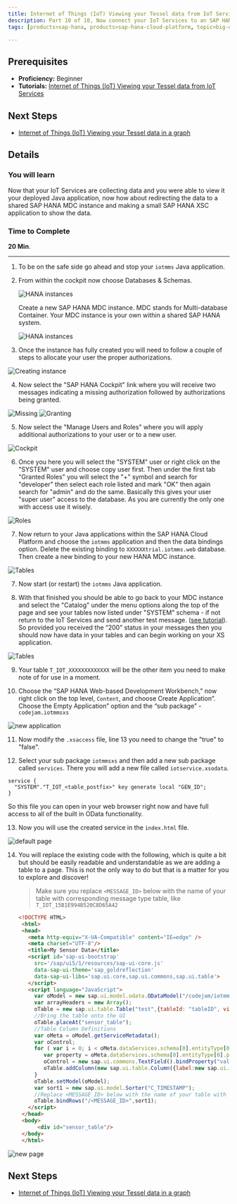 ```yaml
---
title: Internet of Things (IoT) Viewing your Tessel data from IoT Services through SAP HANA XS
description: Part 10 of 10, Now connect your IoT Services to an SAP HANA MDC instance and show the data using SAP HANA XS
tags: [products>sap-hana, products>sap-hana-cloud-platform, topic>big-data, topic>internet-of-things, tutorial>beginner ]

---
```


## Prerequisites  
 - **Proficiency:** Beginner
 - **Tutorials:** [Internet of Things (IoT) Viewing your Tessel data from IoT Services](http://go.sap.com/developer/tutorials/iot-part9-hcp-services-viewdata.html)

## Next Steps
 - [Internet of Things (IoT) Viewing your Tessel data in a graph](http://go.sap.com/developer/tutorials/iot-part12-hcp-services-xsgraph.html)



## Details
### You will learn  
Now that your IoT Services are collecting data and you were able to view it your deployed Java application, now how about redirecting the data to a shared SAP HANA MDC instance and making a small SAP HANA XSC application to show the data.  


### Time to Complete
**20 Min**.

---

1. To be on the safe side go ahead and stop your `iotmms` Java application.


2. From within the cockpit now choose Databases & Schemas.

    ![HANA instances](1.png)

    Create a new SAP HANA MDC instance. MDC stands for Multi-database Container. Your MDC instance is your own within a shared SAP HANA system.

    ![HANA instances](2.png)

3. Once the instance has fully created you will need to follow a couple of steps to allocate your user the proper authorizations.

  ![Creating instance](3.png)

4. Now select the "SAP HANA Cockpit" link where you will receive two messages indicating a missing authorization followed by authorizations being granted.

  ![Missing](4.png)
  ![Granting](5.png)

5. Now select the "Manage Users and Roles" where you will apply additional authorizations to your user or to a new user.

  ![Cockpit](6.png)

6. Once you here you will select the "SYSTEM" user or right click on the "SYSTEM" user and choose copy user first. Then under the first tab "Granted Roles" you will select the "+" symbol and search for "developer" then select each role listed and mark "OK" then again search for "admin" and do the same. Basically this gives your user "super user" access to the database. As you are currently the only one with access use it wisely.

  ![Roles](7.png)

7. Now return to your Java applications within the SAP HANA Cloud Platform and choose the `iotmms` application and then the data bindings option. Delete the existing binding to `XXXXXXtrial.iotmms.web` database. Then create a  new binding to your new HANA MDC instance.

  ![Tables](8.png)

7. Now start (or restart) the `iotmms` Java application.

8. With that finished you should be able to go back to your MDC instance and select the "Catalog" under the menu options along the top of the page and see your tables now listed under "SYSTEM" schema - if not return to the IoT Services and send another test message. ([see tutorial](http://go.sap.com/developer/tutorials/iot-part7-add-device.html)). So provided you received the “200” status in your messages then you should now have data in your tables and can begin working on your XS application.

  ![Tables](9.png)

9. Your table `T_IOT_XXXXXXXXXXXXX` will be the other item you need to make note of for use in a moment.

10. Choose the “SAP HANA Web-based Development Workbench,” now right click on the top level, `Content`, and choose Create Application”. Choose the Empty Application” option and the “sub package” - `codejam.iotmmsxs`

  ![new application](14.png)

11. Now modify the `.xsaccess` file, line 13 you need to change the "true" to "false".

12. Select your sub package `iotmmsxs` and then add a new sub package called `services`. There you will add a new file called `iotservice.xsodata`.

  ```
  service {
    "SYSTEM"."T_IOT_<table_postfix>" key generate local "GEN_ID";
  }
  ```

  So this file you can open in your web browser right now and have full access to all of the built in OData functionality.

13. Now you will use the created service in the `index.html` file.

  ![default page](12.png)

14. You will replace the existing code with the following, which is quite a bit but should be easily readable and understandable as we are adding a table to a page. This is not the only way to do but that is a matter for you to explore and discover!

    > Make sure you replace `<MESSAGE_ID>` below with the name of your table with corresponding message type table, like `T_IOT_15B1E994B520C8D65A42`

    ```html
    <!DOCTYPE HTML>     <html>     <head>       <meta http-equiv="X-UA-Compatible" content="IE=edge" />       <meta charset="UTF-8"/>       <title>My Sensor Data</title>       <script id='sap-ui-bootstrap'         src='/sap/ui5/1/resources/sap-ui-core.js'         data-sap-ui-theme='sap_goldreflection'         data-sap-ui-libs='sap.ui.core,sap.ui.commons,sap.ui.table'>       </script>       <script language="JavaScript">         var oModel = new sap.ui.model.odata.ODataModel("/codejam/iotmmsxs/services/iotservice.xsodata/", false);         var arrayHeaders = new Array();         oTable = new sap.ui.table.Table("test",{tableId: "tableID", visibleRowCount: 10});         //Bring the table onto the UI         oTable.placeAt("sensor_table");         //Table Column Definitions         var oMeta = oModel.getServiceMetadata();         var oControl;         for ( var i = 0; i < oMeta.dataServices.schema[0].entityType[0].property.length; i++) {            var property = oMeta.dataServices.schema[0].entityType[0].property[i];            oControl = new sap.ui.commons.TextField().bindProperty("value",property.name);            oTable.addColumn(new sap.ui.table.Column({label:new sap.ui.commons.Label({text: property.name}), template: oControl, sortProperty: property.name, filterProperty: property.name, filterOperator: sap.ui.model.FilterOperator.EQ, flexible: true, width: "125px" }));         }         oTable.setModel(oModel);         var sort1 = new sap.ui.model.Sorter("C_TIMESTAMP");         //Replace <MESSAGE_ID> below with the name of your table with corresponding message type table, like T_IOT_15B1E994B520C8D65A42         oTable.bindRows("/<MESSAGE_ID>",sort1);       </script>     </head>     <body>          <div id="sensor_table"/>     </body>     </html>    ```

  ![new page](13.png)


## Next Steps
 - [Internet of Things (IoT) Viewing your Tessel data in a graph](http://go.sap.com/developer/tutorials/iot-part12-hcp-services-xsgraph.html)
